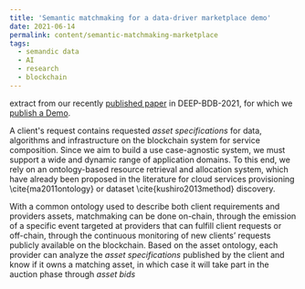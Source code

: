 ```yaml
---
title: 'Semantic matchmaking for a data-driver marketplace demo'
date: 2021-06-14
permalink: content/semantic-matchmaking-marketplace
tags:
  - semandic data
  - AI
  - research
  - blockchain
---
```


extract from our recently [published paper](https://nextnet.top/files/SAIaaS:%20A%20Blockchain-based%20solution%20for%20secure%20artificial%20intelligence%20as-a-Service.pdf) in DEEP-BDB-2021, for which we [publish a Demo](nextnet.top/semantic-configurator-mktplace/).

A client's request contains requested *asset specifications* for data, algorithms and infrastructure on the blockchain system for service composition.
Since we aim to build a use case-agnostic system, we must support a wide and dynamic range of application domains.
To this end, we rely on an ontology-based resource retrieval and allocation system, which have already been proposed in the literature for cloud services provisioning \cite{ma2011ontology} or dataset \cite{kushiro2013method} discovery.

With a common ontology used to describe both client requirements and providers assets, matchmaking can be done on-chain, through the emission of a specific event targeted at providers that can fulfill client requests or off-chain, through the continuous monitoring of new clients’ requests publicly available on the blockchain.
Based on the asset ontology, each provider can analyze the *asset specifications* published by the client and know if it owns a matching asset, in which case it will take part in the auction phase through *asset bids*
